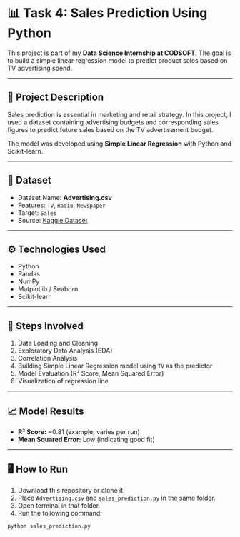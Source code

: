 # 📊 Task 4: Sales Prediction Using Python

This project is part of my **Data Science Internship at CODSOFT**. The goal is to build a simple linear regression model to predict product sales based on TV advertising spend.

---

## 📝 Project Description

Sales prediction is essential in marketing and retail strategy. In this project, I used a dataset containing advertising budgets and corresponding sales figures to predict future sales based on the TV advertisement budget.

The model was developed using **Simple Linear Regression** with Python and Scikit-learn.

---

## 📁 Dataset

- Dataset Name: **Advertising.csv**
- Features: `TV`, `Radio`, `Newspaper`
- Target: `Sales`
- Source: [Kaggle Dataset](https://www.kaggle.com/code/ashydv/sales-prediction-simple-linear-regression/input)

---

## ⚙️ Technologies Used

- Python
- Pandas
- NumPy
- Matplotlib / Seaborn
- Scikit-learn

---

## 📌 Steps Involved

1. Data Loading and Cleaning
2. Exploratory Data Analysis (EDA)
3. Correlation Analysis
4. Building Simple Linear Regression model using `TV` as the predictor
5. Model Evaluation (R² Score, Mean Squared Error)
6. Visualization of regression line

---

## 📈 Model Results

- **R² Score:** ~0.81 (example, varies per run)
- **Mean Squared Error:** Low (indicating good fit)

---

## 🖥️ How to Run

1. Download this repository or clone it.
2. Place `Advertising.csv` and `sales_prediction.py` in the same folder.
3. Open terminal in that folder.
4. Run the following command:

```bash
python sales_prediction.py
